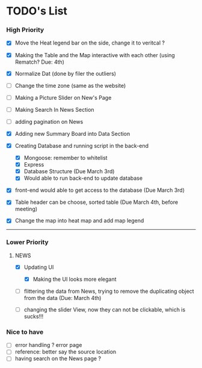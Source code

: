 # TODO's List

### High Priority

- [x] Move the Heat legend bar on the side, change it to veritcal ?

- [x] Making the Table and the Map interactive with each other (using Rematch? Due: 4th)

- [x] Normalize Dat (done by filer the outliers)

- [ ] Change the time zone (same as the website) 

- [ ] Making a Picture Slider on New's Page

- [ ] Making Search In News Section

- [ ] adding pagination on News

- [x] Adding new Summary Board into Data Section

- [x] Creating Database and running script in the back-end 
    - [x] Mongoose: remember to whitelist
    - [x] Express 
    - [x] Database Structure (Due March 3rd) 
    - [x] Would able to run back-end to update database

- [x] front-end would able to get access to the database (Due March 3rd)

- [X] Table header can be choose, sorted table (Due March 4th, before meeting)

- [x] Change the map into heat map and add map legend

--------------

### Lower Priority
1. NEWS
    - [x] Updating UI
      - [x] Making the UI looks more elegant 
    - [ ] flittering the data from News, trying to remove the duplicating object from the data (Due: March 4th)
    - [ ] changing the slider View, now they can not be clickable, which is sucks!!! 


### Nice to have
- [ ] error handling ? error page
- [ ] reference: better say the source location
- [ ] having search on the News page ?
